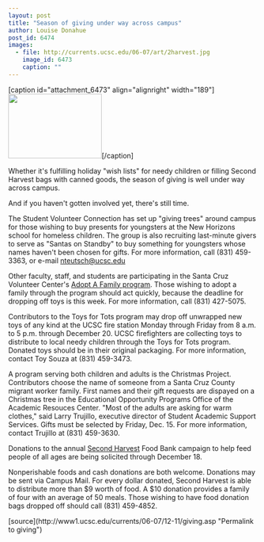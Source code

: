 ```yaml
---
layout: post
title: "Season of giving under way across campus"
author: Louise Donahue
post_id: 6474
images:
  - file: http://currents.ucsc.edu/06-07/art/2harvest.jpg
    image_id: 6473
    caption: ""
---
```


[caption id="attachment_6473" align="alignright" width="189"]<a href="http://localhost/mysite/wp-content/uploads/2006/12/2harvest.jpg"><img class="size-full wp-image-6473" src="http://localhost/mysite/wp-content/uploads/2006/12/2harvest.jpg" alt="" width="189" height="130" /></a>[/caption]
<a name="content" id="content"></a>
<p>
  Whether it's fulfilling holiday "wish lists" for needy children or filling Second Harvest bags with canned goods, the season of giving is well under way across campus.
</p>
<p>
  And if you haven't gotten involved yet, there's still time.
</p>
<p>
  The Student Volunteer Connection has set up "giving trees" around campus for those wishing to buy presents for youngsters at the New Horizons school for homeless children. The group is also recruiting last-minute givers to serve as "Santas on Standby" to buy something for youngsters whose names haven't been chosen for gifts. For more information, call (831) 459-3363, or e-mail <a href="mailto:nteutsch@ucsc.edu">nteutsch@ucsc.edu</a>
</p>
<p>
  Other faculty, staff, and students are participating in the Santa Cruz Volunteer Center's <a href="http://scvolunteercenter.com/adopt-a-family/default.asp">Adopt A Family program</a>. Those wishing to adopt a family through the program should act quickly, because the deadline for dropping off toys is this week. For more information, call (831) 427-5075.
</p>
<p>
  Contributors to the Toys for Tots program may drop off unwrapped new toys of any kind at the UCSC fire station Monday through Friday from 8 a.m. to 5 p.m. through December 20. UCSC firefighters are collecting toys to distribute to local needy children through the Toys for Tots program. Donated toys should be in their original packaging. For more information, contact Toy Souza at (831) 459-3473.
</p>
<p>
  A program serving both children and adults is the Christmas Project. Contributors choose the name of someone from a Santa Cruz County migrant worker family. First names and their gift requests are dispayed on a Christmas tree in the Educational Opportunity Programs Office of the Academic Resouces Center. "Most of the adults are asking for warm clothes," said Larry Trujillo, executive director of Student Academic Support Services. Gifts must be selected by Friday, Dec. 15. For more information, contact Trujillo at (831) 459-3630.
</p>
<p>
  Donations to the annual <a href="http://www.thefoodbank.org">Second Harvest</a> Food Bank campaign to help feed people of all ages are being solicited through December 18.
</p>
<p>
  Nonperishable foods and cash donations are both welcome. Donations may be sent via Campus Mail. For every dollar donated, Second Harvest is able to distribute more than $9 worth of food. A $10 donation provides a family of four with an average of 50 meals. Those wishing to have food donation bags dropped off should call (831) 459-4852.<br>
</p>
[source](http://www1.ucsc.edu/currents/06-07/12-11/giving.asp "Permalink to giving")
